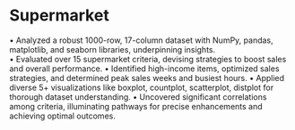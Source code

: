# Supermarket
• Analyzed a robust 1000-row, 17-column dataset with NumPy, pandas, matplotlib, and seaborn libraries, underpinning insights.  
• Evaluated over 15 supermarket criteria, devising strategies to boost sales and overall performance.
• Identified high-income items, optimized sales strategies, and determined peak sales weeks and busiest hours. 
• Applied diverse 5+ visualizations like boxplot, countplot, scatterplot, distplot for thorough dataset understanding. 
• Uncovered significant correlations among criteria, illuminating pathways for precise enhancements and achieving optimal outcomes.
